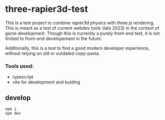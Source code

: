 # three-rapier3d-test

This is a test project to combine rapier3d physics with three.js rendering. This is meant as a test of current webdev tools (late 2023) in the context of game development. Though this is currently a purely front-end test, it is not limited to front-end developement in the future.

Additionally, this is a test to find a good modern developer experience, without relying on old or outdated copy-pasta.

### Tools used:
- typescript
- vite for development and bulding


## develop
```
npm i
npm dev
```


